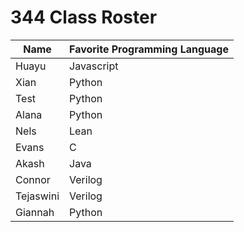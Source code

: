 # 344 Class Roster


| Name      | Favorite Programming Language |
|-----------|-------------------------------|
| Huayu     | Javascript                    |
| Xian      | Python                        |
| Test      | Python                        |
| Alana     | Python                        |
| Nels      | Lean                          | 
| Evans     | C                             |
| Akash     | Java                          |
| Connor    | Verilog                       |
| Tejaswini | Verilog                       |
| Giannah   | Python                        |
